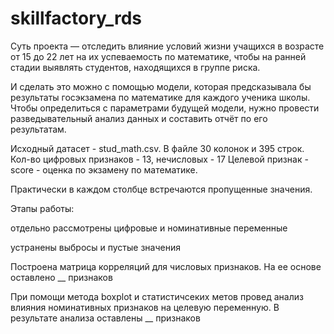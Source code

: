 # skillfactory_rds

Суть проекта — отследить влияние условий жизни учащихся в возрасте от 15 до 22 лет на их успеваемость по математике, чтобы на ранней стадии выявлять студентов, находящихся в группе риска.

И сделать это можно с помощью модели, которая предсказывала бы результаты госэкзамена по математике для каждого ученика школы. Чтобы определиться с параметрами будущей модели, нужно провести разведывательный анализ данных и составить отчёт по его результатам.

Исходный датасет - stud_math.csv. В файле 30 колонок и 395 строк. Кол-во цифровых признаков - 13, нечисловых - 17
Целевой признак - score - оценка по экзамену по математике.

Практически в каждом столбце встречаются пропущенные значения.

Этапы работы:

отдельно рассмотрены цифровые и номинативные переменные

устранены выбросы и пустые значения

Построена матрица корреляций для числовых признаков. На ее основе оставлено __ признаков

При помощи метода boxplot и статистичсеких метов провед анализ влияния номинативных признаков на целевую переменную. В результате анализа оставлены __ признаков

